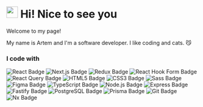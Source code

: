 
<h1>
  <img alt="meow code" src="https://user-images.githubusercontent.com/62993891/235382093-9934d3d7-d536-4454-8f7f-a07d2e682ff3.gif" width="30"/>
  <span>Hi! Nice to see you</span>
</h1>

<!-- <img alt="Top Langs" src="https://github-readme-stats.vercel.app/api/top-langs/?username=KUSTIKs&layout=compact"/> -->
Welcome to my page!

My name is Artem and I'm a software developer. I like coding and cats. 😼

### I code with
<p>
  <img src="https://img.shields.io/badge/React-61DAFB?logo=react&logoColor=000&style=for-the-badge" alt="React Badge">
  <img src="https://img.shields.io/badge/Next.js-000?logo=nextdotjs&logoColor=fff&style=for-the-badge" alt="Next.js Badge">
  <img src="https://img.shields.io/badge/Redux-764ABC?logo=redux&logoColor=fff&style=for-the-badge" alt="Redux Badge">
  <img src="https://img.shields.io/badge/React%20Hook%20Form-EC5990?logo=reacthookform&logoColor=fff&style=for-the-badge" alt="React Hook Form Badge">
  <img src="https://img.shields.io/badge/React%20Query-FF4154?logo=reactquery&logoColor=fff&style=for-the-badge" alt="React Query Badge">
  <img src="https://img.shields.io/badge/HTML5-E34F26?logo=html5&logoColor=fff&style=for-the-badge" alt="HTML5 Badge">
  <img src="https://img.shields.io/badge/CSS3-1572B6?logo=css3&logoColor=fff&style=for-the-badge" alt="CSS3 Badge">
  <img src="https://img.shields.io/badge/Sass-C69?logo=sass&logoColor=fff&style=for-the-badge" alt="Sass Badge">
  <img src="https://img.shields.io/badge/Figma-F24E1E?logo=figma&logoColor=fff&style=for-the-badge" alt="Figma Badge">
  <img src="https://img.shields.io/badge/TypeScript-3178C6?logo=typescript&logoColor=fff&style=for-the-badge" alt="TypeScript Badge">
  <img src="https://img.shields.io/badge/Node.js-393?logo=nodedotjs&logoColor=fff&style=for-the-badge" alt="Node.js Badge">
  <img src="https://img.shields.io/badge/Express-000?logo=express&logoColor=fff&style=for-the-badge" alt="Express Badge">
  <img src="https://img.shields.io/badge/Fastify-000?logo=fastify&logoColor=fff&style=for-the-badge" alt="Fastify Badge">
  <img src="https://img.shields.io/badge/PostgreSQL-4169E1?logo=postgresql&logoColor=fff&style=for-the-badge" alt="PostgreSQL Badge">
  <img src="https://img.shields.io/badge/Prisma-2D3748?logo=prisma&logoColor=fff&style=for-the-badge" alt="Prisma Badge">
  <img src="https://img.shields.io/badge/Git-F05032?logo=git&logoColor=fff&style=for-the-badge" alt="Git Badge">
  <img src="https://img.shields.io/badge/Nx-143055?logo=nx&logoColor=fff&style=for-the-badge" alt="Nx Badge">
</p>
